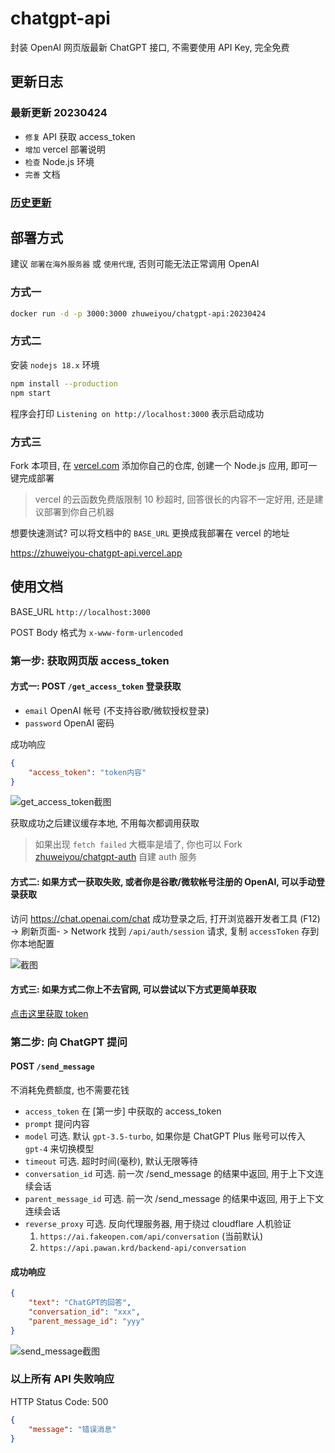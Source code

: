 # chatgpt-api

封装 OpenAI 网页版最新 ChatGPT 接口, 不需要使用 API Key, 完全免费

## 更新日志

### 最新更新 20230424

- `修复` API 获取 access_token
- `增加` vercel 部署说明
- `检查` Node.js 环境
- `完善` 文档

### [历史更新](https://github.com/zhuweiyou/chatgpt-api/releases)

## 部署方式

建议 `部署在海外服务器` 或 `使用代理`, 否则可能无法正常调用 OpenAI

### 方式一

```bash
docker run -d -p 3000:3000 zhuweiyou/chatgpt-api:20230424
```

### 方式二

安装 `nodejs 18.x` 环境

```bash
npm install --production
npm start
```

程序会打印 `Listening on http://localhost:3000` 表示启动成功

### 方式三

Fork 本项目, 在 [vercel.com](https://vercel.com) 添加你自己的仓库, 创建一个 Node.js 应用, 即可一键完成部署

> vercel 的云函数免费版限制 10 秒超时, 回答很长的内容不一定好用, 还是建议部署到你自己机器

想要快速测试? 可以将文档中的 `BASE_URL` 更换成我部署在 vercel 的地址

<https://zhuweiyou-chatgpt-api.vercel.app>

## 使用文档

BASE_URL `http://localhost:3000`

POST Body 格式为 `x-www-form-urlencoded`

### 第一步: 获取网页版 access_token

#### 方式一: POST `/get_access_token` 登录获取

-   `email` OpenAI 帐号 (不支持谷歌/微软授权登录)
-   `password` OpenAI 密码

成功响应

```json
{
    "access_token": "token内容"
}
```

![get_access_token截图](https://user-images.githubusercontent.com/8413791/230726142-7bc08fad-a46b-497b-be57-1ca4cd57e4f8.png)

获取成功之后建议缓存本地, 不用每次都调用获取

> 如果出现 `fetch failed` 大概率是墙了, 你也可以 Fork [zhuweiyou/chatgpt-auth](https://github.com/zhuweiyou/chatgpt-auth) 自建 auth 服务

#### 方式二: 如果方式一获取失败, 或者你是谷歌/微软帐号注册的 OpenAI, 可以手动登录获取

访问 <https://chat.openai.com/chat> 成功登录之后, 打开浏览器开发者工具 (F12) -> 刷新页面- > Network
找到 `/api/auth/session` 请求, 复制 `accessToken` 存到你本地配置

![截图](https://user-images.githubusercontent.com/8413791/225305658-188ec53c-c3ee-4ec6-9306-9ff9ce2c94af.png)

#### 方式三: 如果方式二你上不去官网, 可以尝试以下方式更简单获取

[点击这里获取 token](https://ai.fakeopen.com/auth)

### 第二步: 向 ChatGPT 提问

#### POST `/send_message`

不消耗免费额度, 也不需要花钱

-   `access_token` 在 [第一步] 中获取的 access_token
-   `prompt` 提问内容
-   `model` 可选. 默认 `gpt-3.5-turbo`, 如果你是 ChatGPT Plus 账号可以传入 `gpt-4` 来切换模型
-   `timeout` 可选. 超时时间(毫秒), 默认无限等待
-   `conversation_id` 可选. 前一次 /send_message 的结果中返回, 用于上下文连续会话
-   `parent_message_id` 可选. 前一次 /send_message 的结果中返回, 用于上下文连续会话
-   `reverse_proxy` 可选. 反向代理服务器, 用于绕过 cloudflare 人机验证
    1. `https://ai.fakeopen.com/api/conversation` (当前默认)
    2. `https://api.pawan.krd/backend-api/conversation`

#### 成功响应

```json
{
    "text": "ChatGPT的回答",
    "conversation_id": "xxx",
    "parent_message_id": "yyy"
}
```

![send_message截图](https://user-images.githubusercontent.com/8413791/226363534-5c856f41-1acb-4615-bcbd-b169d3f294e1.png)

### 以上所有 API 失败响应

HTTP Status Code: 500

```json
{
    "message": "错误消息"
}
```

